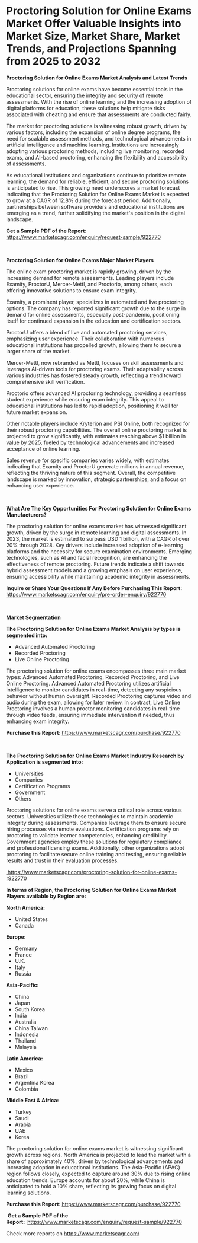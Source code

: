 <p><h1>Proctoring Solution for Online Exams Market Offer Valuable Insights into Market Size, Market Share, Market Trends, and Projections Spanning from 2025 to 2032</h1></p><p><strong>Proctoring Solution for Online Exams Market Analysis and Latest Trends</strong></p>
<p><p>Proctoring solutions for online exams have become essential tools in the educational sector, ensuring the integrity and security of remote assessments. With the rise of online learning and the increasing adoption of digital platforms for education, these solutions help mitigate risks associated with cheating and ensure that assessments are conducted fairly. </p><p>The market for proctoring solutions is witnessing robust growth, driven by various factors, including the expansion of online degree programs, the need for scalable assessment methods, and technological advancements in artificial intelligence and machine learning. Institutions are increasingly adopting various proctoring methods, including live monitoring, recorded exams, and AI-based proctoring, enhancing the flexibility and accessibility of assessments. </p><p>As educational institutions and organizations continue to prioritize remote learning, the demand for reliable, efficient, and secure proctoring solutions is anticipated to rise. This growing need underscores a market forecast indicating that the Proctoring Solution for Online Exams Market is expected to grow at a CAGR of 12.8% during the forecast period. Additionally, partnerships between software providers and educational institutions are emerging as a trend, further solidifying the market's position in the digital landscape.</p></p>
<p><strong>Get a Sample PDF of the Report:&nbsp;</strong> <a href="https://www.marketscagr.com/enquiry/request-sample/922770?utm_campaign=2565&utm_medium=2&utm_source=Github&utm_content=ia&utm_term=07032025&utm_id=proctoring-solution-for-online-exams">https://www.marketscagr.com/enquiry/request-sample/922770</a></p>
<p>&nbsp;</p>
<p><strong>Proctoring Solution for Online Exams Major Market Players</strong></p>
<p><p>The online exam proctoring market is rapidly growing, driven by the increasing demand for remote assessments. Leading players include Examity, ProctorU, Mercer-Mettl, and Proctorio, among others, each offering innovative solutions to ensure exam integrity.</p><p>Examity, a prominent player, specializes in automated and live proctoring options. The company has reported significant growth due to the surge in demand for online assessments, especially post-pandemic, positioning itself for continued expansion in the education and certification sectors. </p><p>ProctorU offers a blend of live and automated proctoring services, emphasizing user experience. Their collaboration with numerous educational institutions has propelled growth, allowing them to secure a larger share of the market. </p><p>Mercer-Mettl, now rebranded as Mettl, focuses on skill assessments and leverages AI-driven tools for proctoring exams. Their adaptability across various industries has fostered steady growth, reflecting a trend toward comprehensive skill verification.</p><p>Proctorio offers advanced AI proctoring technology, providing a seamless student experience while ensuring exam integrity. This appeal to educational institutions has led to rapid adoption, positioning it well for future market expansion.</p><p>Other notable players include Kryterion and PSI Online, both recognized for their robust proctoring capabilities. The overall online proctoring market is projected to grow significantly, with estimates reaching above $1 billion in value by 2025, fueled by technological advancements and increased acceptance of online learning.</p><p>Sales revenue for specific companies varies widely, with estimates indicating that Examity and ProctorU generate millions in annual revenue, reflecting the thriving nature of this segment. Overall, the competitive landscape is marked by innovation, strategic partnerships, and a focus on enhancing user experience.</p></p>
<p>&nbsp;</p>
<p><strong>What Are The Key Opportunities For Proctoring Solution for Online Exams Manufacturers?</strong></p>
<p><p>The proctoring solution for online exams market has witnessed significant growth, driven by the surge in remote learning and digital assessments. In 2023, the market is estimated to surpass USD 1 billion, with a CAGR of over 20% through 2028. Key drivers include increased adoption of e-learning platforms and the necessity for secure examination environments. Emerging technologies, such as AI and facial recognition, are enhancing the effectiveness of remote proctoring. Future trends indicate a shift towards hybrid assessment models and a growing emphasis on user experience, ensuring accessibility while maintaining academic integrity in assessments.</p></p>
<p><strong>Inquire or Share Your Questions If Any Before Purchasing This Report:</strong> <a href="https://www.marketscagr.com/enquiry/pre-order-enquiry/922770?utm_campaign=2565&utm_medium=2&utm_source=Github&utm_content=ia&utm_term=07032025&utm_id=proctoring-solution-for-online-exams">https://www.marketscagr.com/enquiry/pre-order-enquiry/922770</a></p>
<p>&nbsp;</p>
<p><strong>Market Segmentation</strong></p>
<p><strong>The Proctoring Solution for Online Exams Market Analysis by types is segmented into:</strong></p>
<p><ul><li>Advanced Automated Proctoring</li><li>Recorded Proctoring</li><li>Live Online Proctoring</li></ul></p>
<p><p>The proctoring solution for online exams encompasses three main market types: Advanced Automated Proctoring, Recorded Proctoring, and Live Online Proctoring. Advanced Automated Proctoring utilizes artificial intelligence to monitor candidates in real-time, detecting any suspicious behavior without human oversight. Recorded Proctoring captures video and audio during the exam, allowing for later review. In contrast, Live Online Proctoring involves a human proctor monitoring candidates in real-time through video feeds, ensuring immediate intervention if needed, thus enhancing exam integrity.</p></p>
<p><strong>Purchase this Report:&nbsp;</strong><a href="https://www.marketscagr.com/purchase/922770?utm_campaign=2565&utm_medium=2&utm_source=Github&utm_content=ia&utm_term=07032025&utm_id=proctoring-solution-for-online-exams">https://www.marketscagr.com/purchase/922770</a></p>
<p>&nbsp;</p>
<p><strong>The Proctoring Solution for Online Exams Market Industry Research by Application is segmented into:</strong></p>
<p><ul><li>Universities</li><li>Companies</li><li>Certification Programs</li><li>Government</li><li>Others</li></ul></p>
<p><p>Proctoring solutions for online exams serve a critical role across various sectors. Universities utilize these technologies to maintain academic integrity during assessments. Companies leverage them to ensure secure hiring processes via remote evaluations. Certification programs rely on proctoring to validate learner competencies, enhancing credibility. Government agencies employ these solutions for regulatory compliance and professional licensing exams. Additionally, other organizations adopt proctoring to facilitate secure online training and testing, ensuring reliable results and trust in their evaluation processes.</p></p>
<p><a href="https://www.marketscagr.com/proctoring-solution-for-online-exams-r922770?utm_campaign=2565&utm_medium=2&utm_source=Github&utm_content=ia&utm_term=07032025&utm_id=proctoring-solution-for-online-exams">&nbsp;https://www.marketscagr.com/proctoring-solution-for-online-exams-r922770</a></p>
<p><strong>In terms of Region, the Proctoring Solution for Online Exams Market Players available by Region are:</strong></p>
<p>
    <p> <strong> North America: </strong>
        <ul>
            <li>United States</li>
            <li>Canada</li>
        </ul>
        </p> 
    <p> <strong> Europe: </strong>
        <ul>
            <li>Germany</li>
            <li>France</li>
            <li>U.K.</li>
            <li>Italy</li>
            <li>Russia</li>
        </ul>
        </p> 
    <p> <strong> Asia-Pacific: </strong>
        <ul>
            <li>China</li>
            <li>Japan</li>
            <li>South Korea</li>
            <li>India</li>
            <li>Australia</li>
            <li>China Taiwan</li>
            <li>Indonesia</li>
            <li>Thailand</li>
            <li>Malaysia</li>
        </ul>
        </p> 
    <p> <strong> Latin America: </strong>
        <ul>
            <li>Mexico</li>
            <li>Brazil</li>
            <li>Argentina Korea</li>
            <li>Colombia</li>
        </ul>
        </p> 
    <p> <strong> Middle East & Africa: </strong>
        <ul>
            <li>Turkey</li>
            <li>Saudi</li>
            <li>Arabia</li>
            <li>UAE</li>
            <li>Korea</li>
        </ul>
    </p>
    </p>
<p><p>The proctoring solution for online exams market is witnessing significant growth across regions. North America is projected to lead the market with a share of approximately 40%, driven by technological advancements and increasing adoption in educational institutions. The Asia-Pacific (APAC) region follows closely, expected to capture around 30% due to rising online education trends. Europe accounts for about 20%, while China is anticipated to hold a 10% share, reflecting its growing focus on digital learning solutions.</p></p>
<p><strong>Purchase this Report: </strong><a href="https://www.marketscagr.com/purchase/922770?utm_campaign=2565&utm_medium=2&utm_source=Github&utm_content=ia&utm_term=07032025&utm_id=proctoring-solution-for-online-exams">https://www.marketscagr.com/purchase/922770</a></p>
<p>&nbsp;<strong>Get a Sample PDF of the Report:&nbsp;&nbsp;</strong><a href="https://www.marketscagr.com/enquiry/request-sample/922770?utm_campaign=2565&utm_medium=2&utm_source=Github&utm_content=ia&utm_term=07032025&utm_id=proctoring-solution-for-online-exams">https://www.marketscagr.com/enquiry/request-sample/922770</a></p>
<p><strong></strong></p>
<p>Check more reports on <a href="https://www.marketscagr.com/?utm_campaign=2565&utm_medium=2&utm_source=Github&utm_content=ia&utm_term=07032025&utm_id=proctoring-solution-for-online-exams">https://www.marketscagr.com/</a></p>
